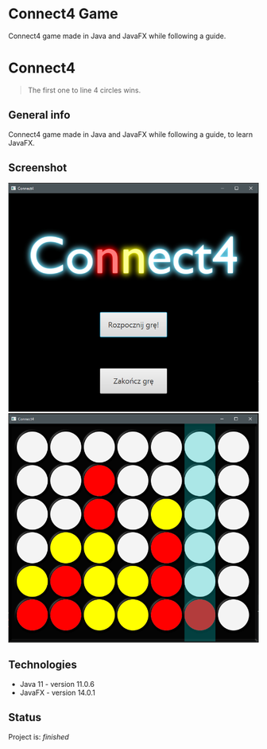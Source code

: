 # Connect4 Game
 Connect4 game made in Java and JavaFX while following a guide.

# Connect4
> The first one to line 4 circles wins.

## General info
 Connect4 game made in Java and JavaFX while following a guide, to learn JavaFX.

## Screenshot
![Example screenshot](./Connect4Game/screen1.png)
![Example screenshot](./Connect4Game/screen2.png)

## Technologies
* Java 11 - version 11.0.6
* JavaFX - version 14.0.1

## Status
Project is: _finished_
